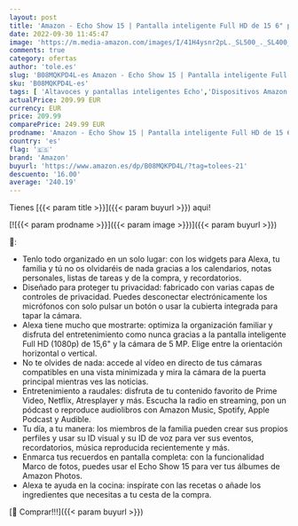 ```yaml
---
layout: post
title: 'Amazon - Echo Show 15 | Pantalla inteligente Full HD de 15 6" para organizar tu vida familiar con Alexa'
date: 2022-09-30 11:45:47
image: 'https://m.media-amazon.com/images/I/41H4ysnr2pL._SL500_._SL400_.jpg'
comments: true
category: ofertas
author: 'tole.es'
slug: 'B08MQKPD4L-es Amazon - Echo Show 15 | Pantalla inteligente Full HD de 15...'
sku: 'B08MQKPD4L-es'
tags: [ 'Altavoces y pantallas inteligentes Echo','Dispositivos Amazon','Dispositivos Amazon y Accesorios','Pantallas inteligentes','alexa','amazon','🇪🇸', ]
actualPrice: 209.99 EUR
currency: EUR
price: 209.99
comparePrice: 249.99 EUR
prodname: 'Amazon - Echo Show 15 | Pantalla inteligente Full HD de 15 6" para organizar tu vida familiar con Alexa'
country: 'es'
flag: '🇪🇸'
brand: 'Amazon'
buyurl: 'https://www.amazon.es/dp/B08MQKPD4L/?tag=tolees-21'
descuento: '16.00'
average: '240.19'
---
```


Tienes [{{< param title >}}]({{< param buyurl >}}) aqui!

[![{{< param prodname >}}]({{< param image >}})]({{< param buyurl >}})

🔎:

- Tenlo todo organizado en un solo lugar: con los widgets para Alexa, tu familia y tú no os olvidaréis de nada gracias a los calendarios, notas personales, listas de tareas y de la compra, y recordatorios.
- Diseñado para proteger tu privacidad: fabricado con varias capas de controles de privacidad. Puedes desconectar electrónicamente los micrófonos con solo pulsar un botón o usar la cubierta integrada para tapar la cámara.
- Alexa tiene mucho que mostrarte: optimiza la organización familiar y disfruta del entretenimiento como nunca gracias a la pantalla inteligente Full HD (1080p) de 15,6" y la cámara de 5 MP. Elige entre la orientación horizontal o vertical.
- No te olvides de nada: accede al vídeo en directo de tus cámaras compatibles en una vista minimizada y mira la cámara de la puerta principal mientras ves las noticias.
- Entretenimiento a raudales: disfruta de tu contenido favorito de Prime Video, Netflix, Atresplayer y más. Escucha la radio en streaming, pon un pódcast o reproduce audiolibros con Amazon Music, Spotify, Apple Podcast y Audible.
- Tu día, a tu manera: los miembros de la familia pueden crear sus propios perfiles y usar su ID visual y su ID de voz para ver sus eventos, recordatorios, música reproducida recientemente y más.
- Enmarca tus recuerdos en pantalla completa: con la funcionalidad Marco de fotos, puedes usar el Echo Show 15 para ver tus álbumes de Amazon Photos.
- Alexa te ayuda en la cocina: inspírate con las recetas o añade los ingredientes que necesitas a tu cesta de la compra.

[🛒 Comprar!!!]({{< param buyurl >}})
